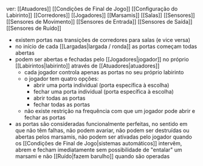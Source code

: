 ver:
	[[Atuadores]]
	[[Condições de Final de Jogo]]
	[[Configuração do Labirinto]]
	[[Corredores]]
	[[Jogadores]]
	[[Marsamis]]
	[[Salas]]
	[[Sensores]]
	[[Sensores de Movimento]]
	[[Sensores de Entrada]]
	[[Sensores de Saída]]
	[[Sensores de Ruído]]

- existem portas nas transições de corredores para salas (e vice versa)
- no início de cada [[Largadas|largada / ronda]] as portas começam todas abertas
- podem ser abertas e fechadas pelo [[Jogadores|jogador]] no próprio [[Labirintos|labirinto]] através de [[Atuadores|atuadores]]
	- cada jogador controla apenas as portas no seu próprio labirinto
	- o jogador tem quatro opções:
		- abrir uma porta individual (porta específica à escolha)
		- fechar uma porta individual (porta específica à escolha)
		- abrir todas as portas
		- fechar todas as portas
	- não existe restrição na frequência com que um jogador pode abrir e fechar as portas
- as portas são consideradas funcionalmente perfeitas, no sentido em que não têm falhas, não podem avariar, não podem ser destruídas ou abertas pelos marsamis, não podem ser ativadas pelo jogador quando os [[Condições de Final de Jogo|sistemas automáticos]] intervêm, abrem e fecham imediatamente sem possibilidade de "entalar" um marsami e não [[Ruído|fazem barulho]] quando são operadas